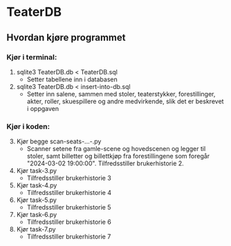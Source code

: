 # TeaterDB

## Hvordan kjøre programmet

### Kjør i terminal:
1. sqlite3 TeaterDB.db < TeaterDB.sql
    * Setter tabellene inn i databasen
2. sqlite3 TeaterDB.db < insert-into-db.sql
    * Setter inn salene, sammen med stoler, teaterstykker, forestillinger, akter, roller, skuespillere og andre medvirkende,  slik det er beskrevet i oppgaven

### Kjør i koden:
3. Kjør begge scan-seats-...-.py
    * Scanner setene fra gamle-scene og hovedscenen og legger til stoler, samt billetter og billettkjøp fra forestillingene som foregår "2024-03-02 19:00:00". Tilfredsstiller brukerhistorie 2.
4. Kjør task-3.py
    * Tilfredsstiller brukerhistorie 3
5. Kjør task-4.py
    * Tilfredsstiller brukerhistorie 4
6. Kjør task-5.py
    * Tilfredsstiller brukerhistorie 5
7. Kjør task-6.py
    * Tilfredsstiller brukerhistorie 6
8. Kjør task-7.py
    * Tilfredsstiller brukerhistorie 7




